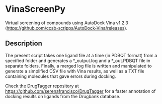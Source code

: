 # VinaScreenPy

Virtual screening of compounds using AutoDock Vina v1.2.3 (https://github.com/ccsb-scripps/AutoDock-Vina/releases).

## Description
The present script takes one ligand file at a time (in PDBQT format) from a specified folder and generates a *_output.log and a *_out.PDBQT file in separate folders. Finally, a merged log file is written and manipulated to generate a simplified CSV file with Vina results, as well as a TXT file containing molecules that gave errors during docking. 

Check the DrugTagger repository at https://github.com/serenafrancisco/DrugTagger for a faster annotation of docking results on ligands from the Drugbank database.
